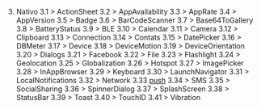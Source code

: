 3. Nativo
3.1 > ActionSheet
3.2 > AppAvailability
3.3 > AppRate
3.4 > AppVersion
3.5 > Badge
3.6 > BarCodeScanner
3.7 > Base64ToGallery
3.8 > BatteryStatus
3.9 > BLE
3.10 > Calendar
3.11 > Camera
3.12 > Clipboard
3.13 > Connection
3.14 > Contats
3.15 > DatePicker
3.16 > DBMeter
3.17 > Device
3.18 > DeviceMotion
3.19 > DeviceOrientation
3.20 > Dialogs
3.21 > Facebook
3.22 > File
3.23 > Flashlight
3.24 > Geolocation
3.25 > Globalization
3.26 > Hotspot
3.27 > ImagePicker
3.28 > InAppBrowser
3.29 > Keyboard
3.30 > LaunchNavigator
3.31 > LocalNotifications
3.32 > Network
3.33 [push](3v-push.md)
3.34 > SMS
3.35 > SocialSharing
3.36 > SpinnerDialog
3.37 > SplashScreen
3.38 > StatusBar
3.39 > Toast
3.40 > TouchID
3.41 > Vibration
